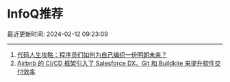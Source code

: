 # InfoQ推荐

最近更新时间: 2024-02-12 09:23:09

--- 
1. [代码人生攻略：程序员们如何为自己编织一份明朗未来？](https://www.infoq.cn/article/AwaLR90KhsuAIwgamEvo) 
2. [Airbnb 的 CI/CD 框架引入了 Salesforce DX、Git 和 Buildkite 来提升软件交付效率](https://www.infoq.cn/article/6BOY3maIgmYFysYUtGF4) 
